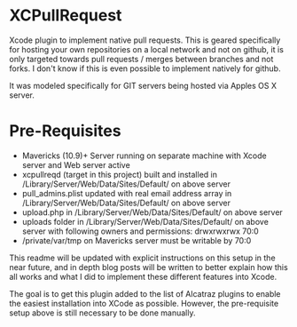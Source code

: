 XCPullRequest
=============

Xcode plugin to implement native pull requests. This is geared specifically for hosting your own repositories on a local network and not on github, it is only targeted towards pull requests / merges between branches and not forks. I don't know if this is even possible to implement natively for github.

It was modeled specifically for GIT servers being hosted via Apples OS X server. 

Pre-Requisites
==============

- Mavericks (10.9)+ Server running on separate machine with Xcode server and Web server active
- xcpullreqd (target in this project) built and installed in /Library/Server/Web/Data/Sites/Default/ on above server
- pull_admins.plist updated with real email address array in /Library/Server/Web/Data/Sites/Default/ on above server
- upload.php in /Library/Server/Web/Data/Sites/Default/ on above server
- uploads folder in /Library/Server/Web/Data/Sites/Default/ on above server with following owners and permissions: drwxrwxrwx 70:0
- /private/var/tmp on Mavericks server must be writable by 70:0

This readme will be updated with explicit instructions on this setup in the near future, and in depth blog posts will be written to better explain how this all works and what I did to implement these different features into Xcode.

The goal is to get this plugin added to the list of Alcatraz plugins to enable the easiest installation into XCode as possible. However, the pre-requisite setup above is still necessary to be done manually.
